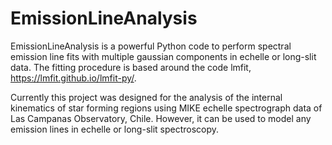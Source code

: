 # EmissionLineAnalysis 
EmissionLineAnalysis is a powerful Python code to perform spectral emission line fits with multiple gaussian components in echelle or long-slit data. 
The fitting procedure is based around the code lmfit, https://lmfit.github.io/lmfit-py/.

Currently this project was designed for the analysis of the internal kinematics of star forming regions using MIKE echelle spectrograph data of Las Campanas Observatory, Chile. However, it can be used to model any emission lines in echelle or long-slit spectroscopy.
